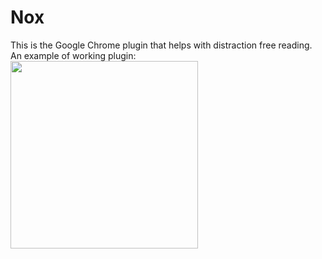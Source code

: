 Nox
================
This is the Google Chrome plugin that helps with distraction free reading.
An example of working plugin: 
<img src="http://gyazo.com/083d45206e86a2eb97042b239d1800c8" width="300px">
